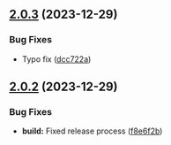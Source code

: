 ## [2.0.3](https://github.com/oblakstudio/wp-plugin-installer/compare/v2.0.2...v2.0.3) (2023-12-29)


### Bug Fixes

* Typo fix ([dcc722a](https://github.com/oblakstudio/wp-plugin-installer/commit/dcc722ad19496b0b9c15aab9d63ec43d1e2194f3))

## [2.0.2](https://github.com/oblakstudio/wp-plugin-installer/compare/v2.0.1...v2.0.2) (2023-12-29)


### Bug Fixes

* **build:** Fixed release process ([f8e6f2b](https://github.com/oblakstudio/wp-plugin-installer/commit/f8e6f2bebf904068e059529fd0d346e7488f1a09))
